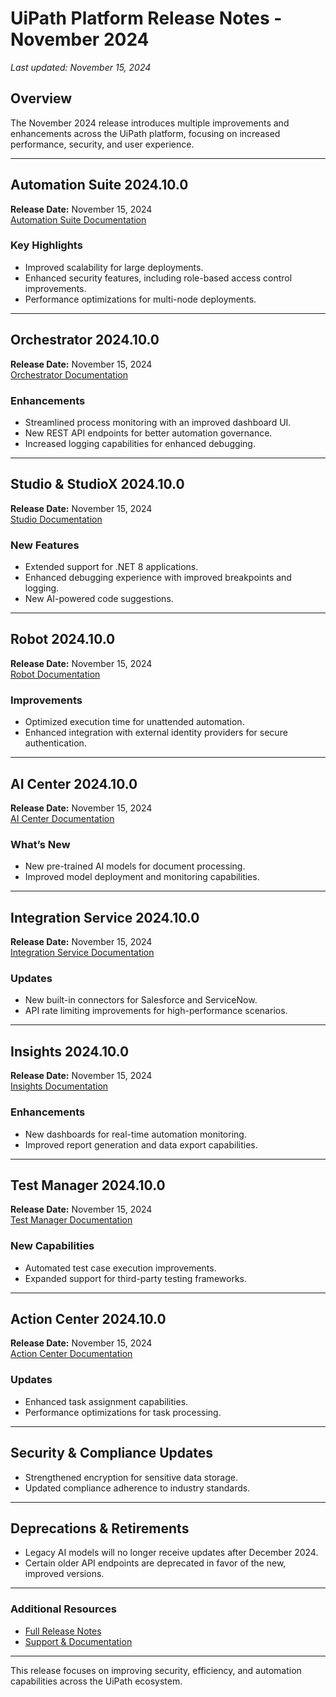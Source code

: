 # UiPath Platform Release Notes - November 2024

_Last updated: November 15, 2024_

## Overview

The November 2024 release introduces multiple improvements and enhancements across the UiPath platform, focusing on increased performance, security, and user experience.

---

## **Automation Suite 2024.10.0**
**Release Date:** November 15, 2024  
[Automation Suite Documentation](https://docs.uipath.com/automation-suite/docs/overview)

### **Key Highlights**
- Improved scalability for large deployments.
- Enhanced security features, including role-based access control improvements.
- Performance optimizations for multi-node deployments.

---

## **Orchestrator 2024.10.0**
**Release Date:** November 15, 2024  
[Orchestrator Documentation](https://docs.uipath.com/orchestrator/docs/overview)

### **Enhancements**
- Streamlined process monitoring with an improved dashboard UI.
- New REST API endpoints for better automation governance.
- Increased logging capabilities for enhanced debugging.

---

## **Studio & StudioX 2024.10.0**
**Release Date:** November 15, 2024  
[Studio Documentation](https://docs.uipath.com/studio/docs/overview)

### **New Features**
- Extended support for .NET 8 applications.
- Enhanced debugging experience with improved breakpoints and logging.
- New AI-powered code suggestions.

---

## **Robot 2024.10.0**
**Release Date:** November 15, 2024  
[Robot Documentation](https://docs.uipath.com/robot/docs/overview)

### **Improvements**
- Optimized execution time for unattended automation.
- Enhanced integration with external identity providers for secure authentication.

---

## **AI Center 2024.10.0**
**Release Date:** November 15, 2024  
[AI Center Documentation](https://docs.uipath.com/ai-center/docs/overview)

### **What’s New**
- New pre-trained AI models for document processing.
- Improved model deployment and monitoring capabilities.

---

## **Integration Service 2024.10.0**
**Release Date:** November 15, 2024  
[Integration Service Documentation](https://docs.uipath.com/integration-service/docs/overview)

### **Updates**
- New built-in connectors for Salesforce and ServiceNow.
- API rate limiting improvements for high-performance scenarios.

---

## **Insights 2024.10.0**
**Release Date:** November 15, 2024  
[Insights Documentation](https://docs.uipath.com/insights/docs/overview)

### **Enhancements**
- New dashboards for real-time automation monitoring.
- Improved report generation and data export capabilities.

---

## **Test Manager 2024.10.0**
**Release Date:** November 15, 2024  
[Test Manager Documentation](https://docs.uipath.com/test-manager/docs/overview)

### **New Capabilities**
- Automated test case execution improvements.
- Expanded support for third-party testing frameworks.

---

## **Action Center 2024.10.0**
**Release Date:** November 15, 2024  
[Action Center Documentation](https://docs.uipath.com/action-center/docs/overview)

### **Updates**
- Enhanced task assignment capabilities.
- Performance optimizations for task processing.

---

## **Security & Compliance Updates**
- Strengthened encryption for sensitive data storage.
- Updated compliance adherence to industry standards.

---

## **Deprecations & Retirements**
- Legacy AI models will no longer receive updates after December 2024.
- Certain older API endpoints are deprecated in favor of the new, improved versions.

---

### **Additional Resources**
- [Full Release Notes](https://docs.uipath.com/release-notes/)
- [Support & Documentation](https://docs.uipath.com/)

---

This release focuses on improving security, efficiency, and automation capabilities across the UiPath ecosystem.
